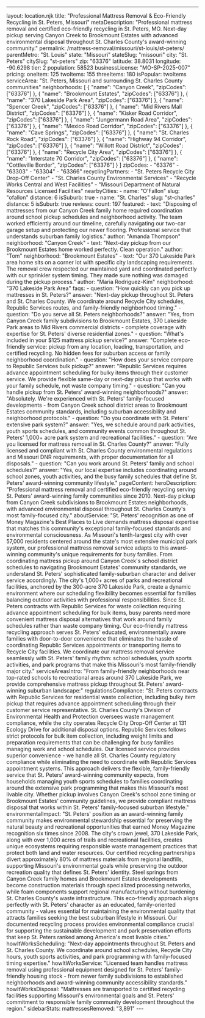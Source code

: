 ---
layout: location.njk
title: "Professional Mattress Removal & Eco-Friendly Recycling in St. Peters, Missouri" metaDescription: "Professional mattress removal and certified eco-friendly recycling in St. Peters, MO. Next-day pickup serving Canyon Creek to Brookmount Estates with advanced environmental disposal throughout St. Charles County's award-winning community."
permalink: /mattress-removal/missouri/st-louis/st-peters/ parentMetro: "St. Louis" state: "Missouri" stateSlug: "missouri"
city: "St. Peters" citySlug: "st-peters" zip: "63376" latitude: 38.8031 longitude: -90.6298 tier: 2 population: 58523 businessLicense: "MO-SP-2025-007" pricing: oneItem: 125 twoItems: 155 threeItems: 180 isPopular: twoItems serviceArea: "St. Peters, Missouri and surrounding St. Charles County communities" neighborhoods: [ { "name": "Canyon Creek", "zipCodes": ["63376"] }, { "name": "Brookmount Estates", "zipCodes": ["63376"] }, { "name": "370 Lakeside Park Area", "zipCodes": ["63376"] }, { "name": "Spencer Creek", "zipCodes": ["63376"] }, { "name": "Mid Rivers Mall District", "zipCodes": ["63376"] }, { "name": "Kisker Road Corridor", "zipCodes": ["63376"] }, { "name": "Jungermann Road Area", "zipCodes": ["63376"] }, { "name": "Mexico Road Corridor", "zipCodes": ["63376"] }, { "name": "Cave Springs", "zipCodes": ["63376"] }, { "name": "St. Charles Rock Road", "zipCodes": ["63376"] }, { "name": "Highway 94 Corridor", "zipCodes": ["63376"] }, { "name": "Willott Road District", "zipCodes": ["63376"] }, { "name": "Recycle City Area", "zipCodes": ["63376"] }, { "name": "Interstate 70 Corridor", "zipCodes": ["63376"] }, { "name": "Cottleville Border", "zipCodes": ["63376"] } ] zipCodes: - "63376" - "63303" - "63304" - "63366" recyclingPartners: - "St. Peters Recycle City Drop-Off Center" - "St. Charles County Environmental Services" - "Recycle Works Central and West Facilities" - "Missouri Department of Natural Resources Licensed Facilities" nearbyCities: - name: "O'Fallon" slug: "ofallon" distance: 6 isSuburb: true - name: "St. Charles" slug: "st-charles" distance: 5 isSuburb: true reviews: count: 197 featured: - text: "Disposing of mattresses from our Canyon Creek family home required coordination around school pickup schedules and neighborhood activity. The team worked efficiently around our timeline, carefully navigating our two-car garage setup and protecting our newer flooring. Professional service that understands suburban family logistics." author: "Amanda Thompson" neighborhood: "Canyon Creek" - text: "Next-day pickup from our Brookmount Estates home worked perfectly. Clean operation." author: "Tom" neighborhood: "Brookmount Estates" - text: "Our 370 Lakeside Park area home sits on a corner lot with specific city landscaping requirements. The removal crew respected our maintained yard and coordinated perfectly with our sprinkler system timing. They made sure nothing was damaged during the pickup process." author: "Maria Rodriguez-Kim" neighborhood: "370 Lakeside Park Area" faqs: - question: "How quickly can you pick up mattresses in St. Peters?" answer: "Next-day pickup throughout St. Peters and St. Charles County. We coordinate around Recycle City schedules, Republic Services routes, and family-friendly neighborhood timing." - question: "Do you serve all St. Peters neighborhoods?" answer: "Yes, from Canyon Creek family subdivisions to Brookmount Estates, 370 Lakeside Park areas to Mid Rivers commercial districts - complete coverage with expertise for St. Peters' diverse residential zones." - question: "What's included in your $125 mattress pickup service?" answer: "Complete eco-friendly service: pickup from any location, loading, transportation, and certified recycling. No hidden fees for suburban access or family neighborhood coordination." - question: "How does your service compare to Republic Services bulk pickup?" answer: "Republic Services requires advance appointment scheduling for bulky items through their customer service. We provide flexible same-day or next-day pickup that works with your family schedule, not waste company timing." - question: "Can you handle pickup from St. Peters' award-winning neighborhoods?" answer: "Absolutely. We're experienced with St. Peters' family-focused developments - from Canyon Creek school district areas to Brookmount Estates community standards, including suburban accessibility and neighborhood protocols." - question: "Do you coordinate with St. Peters' extensive park system?" answer: "Yes, we schedule around park activities, youth sports schedules, and community events common throughout St. Peters' 1,000+ acre park system and recreational facilities." - question: "Are you licensed for mattress removal in St. Charles County?" answer: "Fully licensed and compliant with St. Charles County environmental regulations and Missouri DNR requirements, with proper documentation for all disposals." - question: "Can you work around St. Peters' family and school schedules?" answer: "Yes, our local expertise includes coordinating around school zones, youth activities, and the busy family schedules that define St. Peters' award-winning community lifestyle." pageContent: heroDescription: "Professional mattress removal and certified eco-friendly recycling serving St. Peters' award-winning family communities since 2010. Next-day pickup from Canyon Creek subdivisions to Brookmount Estates neighborhoods, with advanced environmental disposal throughout St. Charles County's most family-focused city." aboutService: "St. Peters' recognition as one of Money Magazine's Best Places to Live demands mattress disposal expertise that matches this community's exceptional family-focused standards and environmental consciousness. As Missouri's tenth-largest city with over 57,000 residents centered around the state's most extensive municipal park system, our professional mattress removal service adapts to this award-winning community's unique requirements for busy families. From coordinating mattress pickup around Canyon Creek's school district schedules to navigating Brookmount Estates' community standards, we understand St. Peters' sophisticated family-suburban character and deliver service accordingly. The city's 1,000+ acres of parks and recreational facilities, anchored by the 300-acre 370 Lakeside Park, create a dynamic environment where our scheduling flexibility becomes essential for families balancing outdoor activities with professional responsibilities. Since St. Peters contracts with Republic Services for waste collection requiring advance appointment scheduling for bulk items, busy parents need more convenient mattress disposal alternatives that work around family schedules rather than waste company timing. Our eco-friendly mattress recycling approach serves St. Peters' educated, environmentally aware families with door-to-door convenience that eliminates the hassle of coordinating Republic Services appointments or transporting items to Recycle City facilities. We coordinate our mattress removal service seamlessly with St. Peters' family rhythm: school schedules, youth sports activities, and park programs that make this Missouri's most family-friendly major city." serviceAreasIntro: "From family-friendly neighborhoods near top-rated schools to recreational areas around 370 Lakeside Park, we provide comprehensive mattress pickup throughout St. Peters' award-winning suburban landscape:" regulationsCompliance: "St. Peters contracts with Republic Services for residential waste collection, including bulky item pickup that requires advance appointment scheduling through their customer service representative. St. Charles County's Division of Environmental Health and Protection oversees waste management compliance, while the city operates Recycle City Drop-Off Center at 131 Ecology Drive for additional disposal options. Republic Services follows strict protocols for bulk item collection, including weight limits and preparation requirements that can be challenging for busy families managing work and school schedules. Our licensed service provides superior convenience - we handle all St. Charles County regulatory compliance while eliminating the need to coordinate with Republic Services appointment systems. This approach delivers the flexible, family-friendly service that St. Peters' award-winning community expects, from households managing youth sports schedules to families coordinating around the extensive park programming that makes this Missouri's most livable city. Whether pickup involves Canyon Creek's school zone timing or Brookmount Estates' community guidelines, we provide compliant mattress disposal that works within St. Peters' family-focused suburban lifestyle." environmentalImpact: "St. Peters' position as an award-winning family community makes environmental stewardship essential for preserving the natural beauty and recreational opportunities that earned Money Magazine recognition six times since 2008. The city's crown jewel, 370 Lakeside Park, along with over 1,000 acres of trails and recreational facilities, creates unique ecosystems requiring responsible waste management practices that protect both land and water resources. Our certified recycling partnerships divert approximately 80% of mattress materials from regional landfills, supporting Missouri's environmental goals while preserving the outdoor recreation quality that defines St. Peters' identity. Steel springs from Canyon Creek family homes and Brookmount Estates developments become construction materials through specialized processing networks, while foam components support regional manufacturing without burdening St. Charles County's waste infrastructure. This eco-friendly approach aligns perfectly with St. Peters' character as an educated, family-oriented community - values essential for maintaining the environmental quality that attracts families seeking the best suburban lifestyle in Missouri. Our documented recycling process provides environmental compliance crucial for supporting the sustainable development and park preservation efforts that keep St. Peters ranked among America's most livable cities." howItWorksScheduling: "Next-day appointments throughout St. Peters and St. Charles County. We coordinate around school schedules, Recycle City hours, youth sports activities, and park programming with family-focused timing expertise." howItWorksService: "Licensed team handles mattress removal using professional equipment designed for St. Peters' family-friendly housing stock - from newer family subdivisions to established neighborhoods and award-winning community accessibility standards." howItWorksDisposal: "Mattresses are transported to certified recycling facilities supporting Missouri's environmental goals and St. Peters' commitment to responsible family community development throughout the region." sidebarStats: mattressesRemoved: "3,891" ---